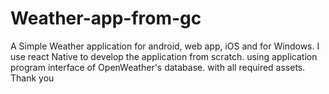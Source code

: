 # Weather-app-from-gc
A Simple Weather application for android, web app, iOS and for Windows. I use react Native to develop the application from scratch. using application program interface of OpenWeather's database. with all required assets. Thank you 
